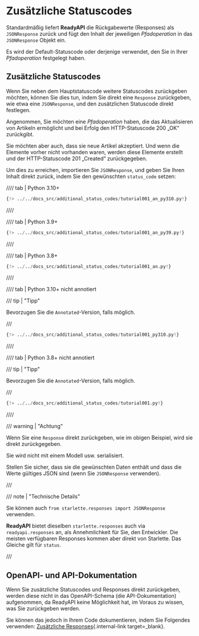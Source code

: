 # Zusätzliche Statuscodes

Standardmäßig liefert **ReadyAPI** die Rückgabewerte (Responses) als `JSONResponse` zurück und fügt den Inhalt der jeweiligen *Pfadoperation* in das `JSONResponse` Objekt ein.

Es wird der Default-Statuscode oder derjenige verwendet, den Sie in Ihrer *Pfadoperation* festgelegt haben.

## Zusätzliche Statuscodes

Wenn Sie neben dem Hauptstatuscode weitere Statuscodes zurückgeben möchten, können Sie dies tun, indem Sie direkt eine `Response` zurückgeben, wie etwa eine `JSONResponse`, und den zusätzlichen Statuscode direkt festlegen.

Angenommen, Sie möchten eine *Pfadoperation* haben, die das Aktualisieren von Artikeln ermöglicht und bei Erfolg den HTTP-Statuscode 200 „OK“ zurückgibt.

Sie möchten aber auch, dass sie neue Artikel akzeptiert. Und wenn die Elemente vorher nicht vorhanden waren, werden diese Elemente erstellt und der HTTP-Statuscode 201 „Created“ zurückgegeben.

Um dies zu erreichen, importieren Sie `JSONResponse`, und geben Sie Ihren Inhalt direkt zurück, indem Sie den gewünschten `status_code` setzen:

//// tab | Python 3.10+

```Python hl_lines="4  25"
{!> ../../docs_src/additional_status_codes/tutorial001_an_py310.py!}
```

////

//// tab | Python 3.9+

```Python hl_lines="4  25"
{!> ../../docs_src/additional_status_codes/tutorial001_an_py39.py!}
```

////

//// tab | Python 3.8+

```Python hl_lines="4  26"
{!> ../../docs_src/additional_status_codes/tutorial001_an.py!}
```

////

//// tab | Python 3.10+ nicht annotiert

/// tip | "Tipp"

Bevorzugen Sie die `Annotated`-Version, falls möglich.

///

```Python hl_lines="2  23"
{!> ../../docs_src/additional_status_codes/tutorial001_py310.py!}
```

////

//// tab | Python 3.8+ nicht annotiert

/// tip | "Tipp"

Bevorzugen Sie die `Annotated`-Version, falls möglich.

///

```Python hl_lines="4  25"
{!> ../../docs_src/additional_status_codes/tutorial001.py!}
```

////

/// warning | "Achtung"

Wenn Sie eine `Response` direkt zurückgeben, wie im obigen Beispiel, wird sie direkt zurückgegeben.

Sie wird nicht mit einem Modell usw. serialisiert.

Stellen Sie sicher, dass sie die gewünschten Daten enthält und dass die Werte gültiges JSON sind (wenn Sie `JSONResponse` verwenden).

///

/// note | "Technische Details"

Sie können auch `from starlette.responses import JSONResponse` verwenden.

**ReadyAPI** bietet dieselben `starlette.responses` auch via `readyapi.responses` an, als Annehmlichkeit für Sie, den Entwickler. Die meisten verfügbaren Responses kommen aber direkt von Starlette. Das Gleiche gilt für `status`.

///

## OpenAPI- und API-Dokumentation

Wenn Sie zusätzliche Statuscodes und Responses direkt zurückgeben, werden diese nicht in das OpenAPI-Schema (die API-Dokumentation) aufgenommen, da ReadyAPI keine Möglichkeit hat, im Voraus zu wissen, was Sie zurückgeben werden.

Sie können das jedoch in Ihrem Code dokumentieren, indem Sie Folgendes verwenden: [Zusätzliche Responses](additional-responses.md){.internal-link target=_blank}.
